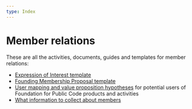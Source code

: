 ```yaml
---
type: Index
---
```


# Member relations

These are all the activities, documents, guides and templates for member relations:

* [Expression of Interest template](expression-of-interest.md)
* [Founding Membership Proposal template](founding-membership-proposal.md)
* [User mapping and value proposition hypotheses](user-mapping/index.md) for potential users of Foundation for Public Code products and activities
* [What information to collect about members](collect-information.md)
